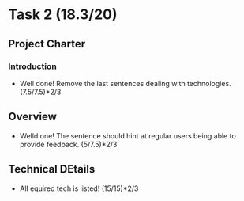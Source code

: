# Task 2 (18.3/20)

## Project Charter

### Introduction
- Well done! Remove the last sentences dealing with technologies. (7.5/7.5)*2/3

## Overview
- Welld one! The sentence should hint at regular users being able to provide feedback. (5/7.5)*2/3

## Technical DEtails
- All equired tech is listed! (15/15)*2/3
